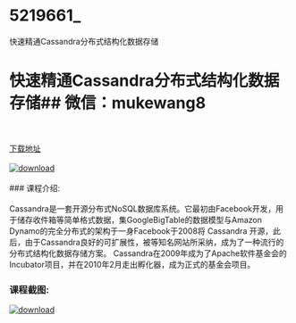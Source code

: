 # 5219661_
快速精通Cassandra分布式结构化数据存储
# 快速精通Cassandra分布式结构化数据存储## 微信：mukewang8
<br/></br>[下载地址](http://www.36tz.cn/article/5219661 "下载地址")
<br/></br>[![download](http://36tz.cn/muke_img/2021_04_1-72-300x149.png "下载地址")](http://www.36tz.cn/article/5219661 "下载地址")
<br/></br>### 课程介绍:<br/></br>Cassandra是一套开源分布式NoSQL数据库系统。它最初由Facebook开发，用于储存收件箱等简单格式数据，集GoogleBigTable的数据模型与Amazon Dynamo的完全分布式的架构于一身Facebook于2008将 Cassandra 开源，此后，由于Cassandra良好的可扩展性，被等知名网站所采纳，成为了一种流行的分布式结构化数据存储方案。
Cassandra在2009年成为了Apache软件基金会的Incubator项目，并在2010年2月走出孵化器，成为正式的基金会项目。

### 课程截图:
[![download](http://36tz.cn/muke_img/2021_04_2-79.png "下载地址")](http://www.36tz.cn/article/5219661 "下载地址")
